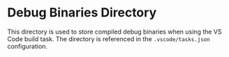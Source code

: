 # Debug Binaries Directory

This directory is used to store compiled debug binaries when using the VS Code build task.
The directory is referenced in the `.vscode/tasks.json` configuration.
